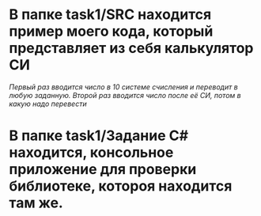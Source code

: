 # В папке task1/SRC находится пример моего кода, который представляет из себя калькулятор СИ 
*Первый раз вводится число в 10 системе счисления и переводит в любую заданную. Второй раз вводится число после её СИ, потом в какую надо перевести*
# В папке task1/Задание C# находится, консольное приложение для проверки библиотеке, котороя находится там же.
